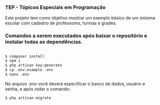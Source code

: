 ### TEP - Tópicos Especiais em Programação

Este projeto tem como objetivo mostrar um exemplo básico de um sistema escolar com cadastro de professores, turmas e grades.

### Comandos a serem executados após baixar o repositório e instalar todas as dependências.

```bash

$ composer install
$ npm i
$ php artisan key:generate
$ cp .env.example .env
$ nano .env
```

No arquivo .env você deverá especificar o banco de dados, usuário e senha, e após rodar o comando:

```bash
$ php artisan migrate
```
